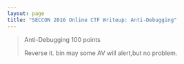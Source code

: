 ```yaml
---
layout: page
title: "SECCON 2016 Online CTF Writeup: Anti-Debugging"
---
```


> Anti-Debugging
> 100 points
> 
> Reverse it.
> bin
> may some AV will alert,but no problem.
